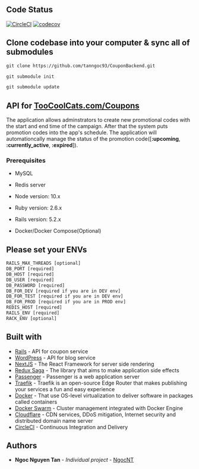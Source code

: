 ## Code Status

[![CircleCI](https://circleci.com/gh/tanngoc93/coupon_backend.svg?style=shield)](https://circleci.com/gh/tanngoc93/coupon_backend/tree/master) [![codecov](https://codecov.io/gh/tanngoc93/coupon_backend/branch/master/graph/badge.svg)](https://codecov.io/gh/tanngoc93/coupon_backend)

## Clone codebase into your computer & sync all of submodules


```html
git clone https://github.com/tanngoc93/CouponBackend.git
```

```html
git submodule init
```

```html
git submodule update
```

## API for [TooCoolCats.com/Coupons](https://toocoolcats.com/coupons)

The application allows adminstrators to create new promotional codes with the start and end time of the campaign. After that the system puts promotion codes into the app's schedule. The application will automationcally manage the status of the promotion code([**:upcoming**, **:currently_active**, **:expired**]).

### Prerequisites

* MySQL
* Redis server
* Node version: 10.x
* Ruby version: 2.6.x

* Rails version: 5.2.x
* Docker/Docker Compose(Optional)

## Please set your ENVs

```html
RAILS_MAX_THREADS [optional]
DB_PORT [required]
DB_HOST [required]
DB_USER [required]
DB_PASSWORD [required]
DB_FOR_DEV [required if you are in DEV env]
DB_FOR_TEST [required if you are in DEV env]
DB_FOR_PROD [required if you are in PROD env]
REDIS_HOST [required]
RAILS_ENV [required]
RACK_ENV [optional]
```

## Built with

* [Rails](https://rubyonrails.org/) - API for coupon service
* [WordPress](https://wordpress.org/) - API for blog service
* [NextJS](https://nextjs.org/) - The React Framework for server side rendering
* [Redux Saga](https://redux-saga.js.org/) - The library that aims to make application side effects
* [Passenger](https://www.phusionpassenger.com/) - Passenger is a web application server
* [Traefik](https://containo.us/traefik/) - Traefik is an open-source Edge Router that makes publishing your services a fun and easy experience
* [Docker](https://docs.docker.com/) - That use OS-level virtualization to deliver software in packages called containers
* [Docker Swarm](https://docs.docker.com/engine/swarm/) - Cluster management integrated with Docker Engine
* [Cloudflare](https://www.cloudflare.com/) - CDN services, DDoS mitigation, Internet security and distributed domain name server
* [CircleCI](https://circleci.com/) - Continuous Integration and Delivery

## Authors

* **Ngoc Nguyen Tan** - *Individual project* - [NgocNT](https://github.com/tanngoc93)
